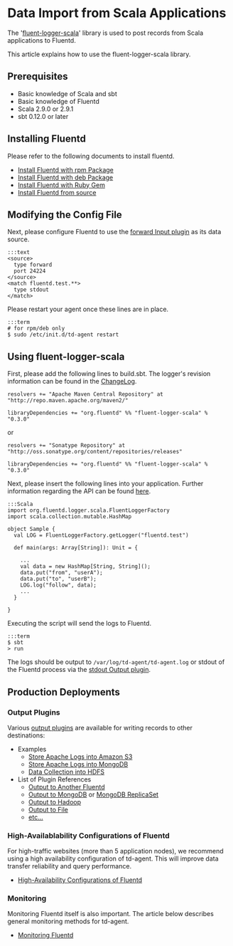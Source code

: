 # Data Import from Scala Applications

The '[fluent-logger-scala](http://github.com/oza/fluent-logger-scala)' library is used to post records from Scala applications to Fluentd.

This article explains how to use the fluent-logger-scala library.

## Prerequisites

  * Basic knowledge of Scala and sbt
  * Basic knowledge of Fluentd
  * Scala 2.9.0 or 2.9.1
  * sbt 0.12.0 or later

## Installing Fluentd

Please refer to the following documents to install fluentd.

* [Install Fluentd with rpm Package](install-by-rpm)
* [Install Fluentd with deb Package](install-by-deb)
* [Install Fluentd with Ruby Gem](install-by-gem)
* [Install Fluentd from source](install-from-source)

## Modifying the Config File

Next, please configure Fluentd to use the [forward Input plugin](in_forward) as its data source.

    :::text
    <source>
      type forward
      port 24224
    </source>
    <match fluentd.test.**>
      type stdout
    </match>

Please restart your agent once these lines are in place.

    :::term
    # for rpm/deb only
    $ sudo /etc/init.d/td-agent restart

## Using fluent-logger-scala

First, please add the following lines to build.sbt. The logger's revision information can be found in the [ChangeLog](https://github.com/oza/fluent-logger-scala/blob/master/ChangeLog).

    resolvers += "Apache Maven Central Repository" at "http://repo.maven.apache.org/maven2/"

    libraryDependencies += "org.fluentd" %% "fluent-logger-scala" % "0.3.0"

or

    resolvers += "Sonatype Repository" at "http://oss.sonatype.org/content/repositories/releases"

    libraryDependencies += "org.fluentd" %% "fluent-logger-scala" % "0.3.0"


Next, please insert the following lines into your application. Further information regarding the API can be found [here](https://github.com/oza/fluent-logger-scala).

    :::Scala
    import org.fluentd.logger.scala.FluentLoggerFactory
    import scala.collection.mutable.HashMap
    
    object Sample {
      val LOG = FluentLoggerFactory.getLogger("fluentd.test")
    
      def main(args: Array[String]): Unit = {
        
        ...
        val data = new HashMap[String, String]();
        data.put("from", "userA");
        data.put("to", "userB");
        LOG.log("follow", data);
        ...
      }
    
    }

Executing the script will send the logs to Fluentd.

    :::term
    $ sbt
    > run

The logs should be output to `/var/log/td-agent/td-agent.log` or stdout of the Fluentd process via the [stdout Output plugin](out_stdout).

## Production Deployments

### Output Plugins
Various [output plugins](output-plugin-overview) are available for writing records to other destinations:

* Examples
  * [Store Apache Logs into Amazon S3](apache-to-s3)
  * [Store Apache Logs into MongoDB](apache-to-mongodb)
  * [Data Collection into HDFS](http-to-hdfs)
* List of Plugin References
  * [Output to Another Fluentd](out_forward)
  * [Output to MongoDB](out_mongo) or [MongoDB ReplicaSet](out_mongo_replset)
  * [Output to Hadoop](out_webhdfs)
  * [Output to File](out_file)
  * [etc...](http://fluentd.org/plugin/)

### High-Availablability Configurations of Fluentd
For high-traffic websites (more than 5 application nodes), we recommend using a high availability configuration of td-agent. This will improve data transfer reliability and query performance.

* [High-Availability Configurations of Fluentd](high-availability)

### Monitoring
Monitoring Fluentd itself is also important. The article below describes general monitoring methods for td-agent.

* [Monitoring Fluentd](monitoring)
